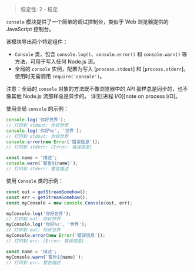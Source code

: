 
<!--introduced_in=v0.10.13-->

> 稳定性: 2 - 稳定

`console` 模块提供了一个简单的调试控制台，类似于 Web 浏览器提供的 JavaScript 控制台。

该模块导出两个特定组件：

* `Console` 类，包含 `console.log()`、`console.error()` 和 `console.warn()` 等方法，可用于写入任何 Node.js 流。
* 全局的 `console` 实例，配置为写入 [`process.stdout`] 和 [`process.stderr`]。
  使用时无需调用 `require('console')`。

注意：全局的 `console` 对象的方法既不像浏览器中的 API 那样总是同步的，也不像其他 Node.js 流那样总是异步的。
详见[进程 I/O][note on process I/O]。

使用全局 `console` 的示例：

```js
console.log('你好世界');
// 打印到 stdout: 你好世界
console.log('你好%s', '世界');
// 打印到 stdout: 你好世界
console.error(new Error('错误信息'));
// 打印到 stderr: [Error: 错误信息]

const name = '描述';
console.warn(`警告${name}`);
// 打印到 stderr: 警告描述
```

使用 `Console` 类的示例：

```js
const out = getStreamSomehow();
const err = getStreamSomehow();
const myConsole = new console.Console(out, err);

myConsole.log('你好世界');
// 打印到 out: 你好世界
myConsole.log('你好%s', '世界');
// 打印到 out: 你好世界
myConsole.error(new Error('错误信息'));
// 打印到 err: [Error: 错误信息]

const name = '描述';
myConsole.warn(`警告${name}`);
// 打印到 err: 警告描述
```

